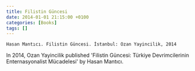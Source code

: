 ```yaml
---
title: Filistin Güncesi
date: 2014-01-01 21:15:00 +0100
categories: [Books]
tags: []
---
```


```Hasan Mantıcı. Filistin Güncesi. İstanbul: Ozan Yayincilik, 2014```

In 2014, Ozan Yayincilik published 'Filistin Güncesi: Türkiye Devrimcilerinin Enternasyonalist Mücadelesi' by Hasan Mantıcı.